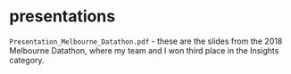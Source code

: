 # presentations

`Presentation_Melbourne_Datathon.pdf` - these are the slides from the 2018 Melbourne Datathon, where my team and I won third place in the Insights category.  

